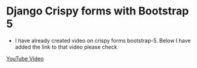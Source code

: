 # Django Crispy forms with Bootstrap 5

- I have already created video on crispy forms bootstrap-5. Below I have added the link to that video please check

[YouTube Video](https://www.youtube.com/watch?v=P20H63Eq9o4)